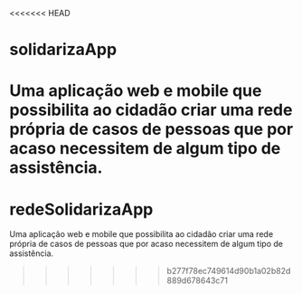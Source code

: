 <<<<<<< HEAD
# solidarizaApp
Uma aplicação web e mobile que possibilita ao  cidadão criar uma rede própria de casos de pessoas que por acaso necessitem de algum tipo de assistência.
=======
# redeSolidarizaApp
Uma aplicação web e mobile que possibilita ao cidadão criar uma rede própria de casos de pessoas que por acaso necessitem de algum tipo de assistência.
>>>>>>> b277f78ec749614d90b1a02b82d889d678643c71

